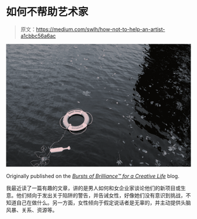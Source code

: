# 如何不帮助艺术家

> 原文：<https://medium.com/swlh/how-not-to-help-an-artist-a1cbbc56a6ac>

![](img/ef64805d0f4ac1e7f5c147dbbd902e80.png)

Originally published on the [*Bursts of Brilliance™ for a Creative Life*](http://www.teresafunke.com/blog) blog.

我最近读了一篇有趣的文章，讲的是男人如何和女企业家谈论他们的新项目或生意。他们倾向于发出关于陷阱的警告，并告诫女性，好像她们没有意识到挑战，不知道自己在做什么。另一方面，女性倾向于假定说话者是无辜的，并主动提供头脑风暴、关系、资源等。